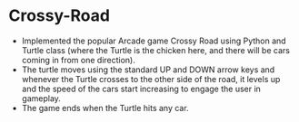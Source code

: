 # Crossy-Road

- Implemented the popular Arcade game Crossy Road using Python and Turtle class (where the Turtle is the chicken here, and there will be cars coming in from one direction). 
- The turtle moves using the standard UP and DOWN arrow keys and whenever the Turtle crosses to the other side of the road, it levels up and the speed of the cars start increasing to engage the user in gameplay. 
- The game ends when the Turtle hits any car. 
